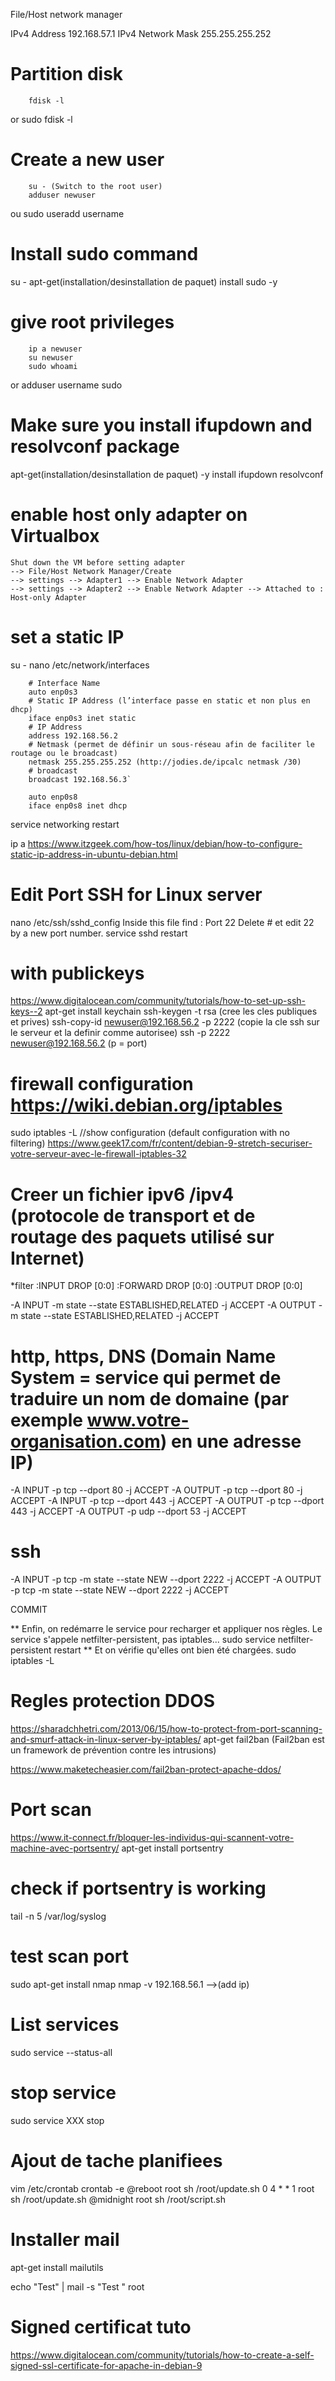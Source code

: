 File/Host network manager

IPv4 Address 192.168.57.1
IPv4 Network Mask 255.255.255.252

# Partition disk
        fdisk -l
or
        sudo fdisk -l

# Create a new user
        su - (Switch to the root user)
        adduser newuser
ou
        sudo useradd username

# Install sudo command
su -
apt-get(installation/desinstallation de paquet) install sudo -y

# give root privileges
        ip a newuser
        su newuser
        sudo whoami
or
        adduser username sudo

# Make sure you install ifupdown and resolvconf package
apt-get(installation/desinstallation de paquet) -y install ifupdown resolvconf

# enable host only adapter on Virtualbox
    Shut down the VM before setting adapter
    --> File/Host Network Manager/Create
    --> settings --> Adapter1 --> Enable Network Adapter
    --> settings --> Adapter2 --> Enable Network Adapter --> Attached to : Host-only Adapter

<!-- Service DHCP (Dynamic Host Configuration Protocol) =
un serveur (ou service) qui délivre des adresses IP aux ordinateurs qui se connectent sur le réseau. -->

# set a static IP
su -
nano /etc/network/interfaces

        # Interface Name
        auto enp0s3
        # Static IP Address (l’interface passe en static et non plus en dhcp)
        iface enp0s3 inet static
        # IP Address
        address 192.168.56.2
        # Netmask (permet de définir un sous-réseau afin de faciliter le routage ou le broadcast)
        netmask 255.255.255.252 (http://jodies.de/ipcalc netmask /30)
        # broadcast
        broadcast 192.168.56.3`

        auto enp0s8
        iface enp0s8 inet dhcp

service networking restart

ip a
https://www.itzgeek.com/how-tos/linux/debian/how-to-configure-static-ip-address-in-ubuntu-debian.html

<!-- SSH signifie Secure SHell. (connexion a distance)
C'est un protocole qui permet de faire des connexions sécurisées (i.e. cryptées) entre un serveur et un client SSH.
Nous allons utiliser le programme OpenSSH, qui est la version libre du client et du serveur SSH. -->

# Edit Port SSH for Linux server
nano /etc/ssh/sshd_config
        Inside this file find :
        Port 22
        Delete # et edit 22 by a new port number.
service sshd restart

# with publickeys
https://www.digitalocean.com/community/tutorials/how-to-set-up-ssh-keys--2
apt-get install keychain
ssh-keygen -t rsa (cree les cles publiques et prives)
ssh-copy-id newuser@192.168.56.2 -p 2222 (copie la cle ssh sur le serveur et la definir comme autorisee)
ssh -p 2222 newuser@192.168.56.2 (p = port)

# firewall configuration https://wiki.debian.org/iptables
sudo iptables -L //show configuration (default configuration with no filtering)
https://www.geek17.com/fr/content/debian-9-stretch-securiser-votre-serveur-avec-le-firewall-iptables-32

# Creer un fichier ipv6 /ipv4 (protocole de transport et de routage des paquets utilisé sur Internet)
*filter
:INPUT DROP [0:0]
:FORWARD DROP [0:0]
:OUTPUT DROP [0:0]

-A INPUT -m state --state ESTABLISHED,RELATED -j ACCEPT
-A OUTPUT -m state --state ESTABLISHED,RELATED -j ACCEPT

# http, https, DNS (Domain Name System =  service qui permet de traduire un nom de domaine (par exemple www.votre-organisation.com) en une adresse IP)
-A INPUT -p tcp --dport 80 -j ACCEPT <!-- Port http -->
-A OUTPUT -p tcp --dport 80 -j ACCEPT
-A INPUT -p tcp --dport 443 -j ACCEPT <!-- Port https -->
-A OUTPUT -p tcp --dport 443 -j ACCEPT
-A OUTPUT -p udp --dport 53 -j ACCEPT <!-- Port DNS -->

# ssh
-A INPUT -p tcp -m state --state NEW --dport 2222 -j ACCEPT
-A OUTPUT -p tcp -m state --state NEW --dport 2222 -j ACCEPT

COMMIT

** Enfin, on redémarre le service pour recharger et appliquer nos règles.
Le service s'appele netfilter-persistent, pas iptables...
sudo service netfilter-persistent restart
** Et on vérifie qu'elles ont bien été chargées.
sudo iptables -L

# Regles protection DDOS
<!-- Une attaque DDoS vise à rendre un serveur, un service ou une infrastructure indisponible. L'attaque peut prendre différentes formes : une saturation de la bande passante du serveur pour le rendre injoignable, un épuisement des ressources système de la machine, l'empêchant ainsi de répondre au trafic légitime. -->
https://sharadchhetri.com/2013/06/15/how-to-protect-from-port-scanning-and-smurf-attack-in-linux-server-by-iptables/
apt-get fail2ban (Fail2ban est un framework de prévention contre les intrusions)

https://www.maketecheasier.com/fail2ban-protect-apache-ddos/

# Port scan
https://www.it-connect.fr/bloquer-les-individus-qui-scannent-votre-machine-avec-portsentry/
apt-get install portsentry

# check if portsentry is working
tail -n 5 /var/log/syslog

# test scan port
sudo apt-get install nmap
nmap -v 192.168.56.1 -->(add ip)

# List services
sudo service --status-all

# stop service
sudo service XXX stop

# Ajout de tache planifiees
vim /etc/crontab
crontab -e
@reboot         root   	sh /root/update.sh
0  4    * * 1   root   	sh /root/update.sh
@midnight       root    sh /root/script.sh


# Installer mail
apt-get install mailutils

echo "Test" | mail -s "Test " root

# Signed certificat tuto
https://www.digitalocean.com/community/tutorials/how-to-create-a-self-signed-ssl-certificate-for-apache-in-debian-9